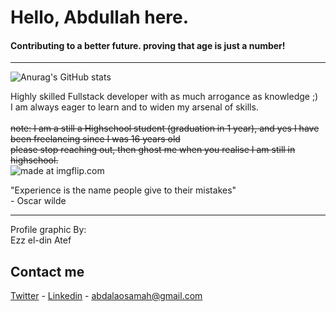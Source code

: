 
# <b>Hello, Abdullah here.</b> <br>
#### Contributing to a better future. proving that age is just a number!
<hr>

![Anurag's GitHub stats](https://github-readme-stats.vercel.app/api?username=abdalaosama&show_icons=true&theme=radical)

Highly skilled Fullstack developer with as much arrogance as knowledge ;) <br>I am always eager to learn and to widen my arsenal of skills.<br><br>
~~note: I am a still a Highschool student (graduation in 1 year), and yes I have been freelancing since I was 16 years old<br>please stop reaching out, then ghost me when you realise I am still in highschool.<br>~~
<img src="https://i.imgflip.com/7os0yz.jpg" title="made at imgflip.com"/>
<br>

"Experience is the name people give to their mistakes"<br>                                                    - Oscar wilde<br>
<hr>
Profile graphic By:
<br>Ezz el-din Atef 
<br>

## Contact me

[Twitter](https://twitter.com/Abdallah__Osama) - 
[Linkedin](https://www.linkedin.com/in/abdullah-osamah/) - 
abdalaosamah@gmail.com
